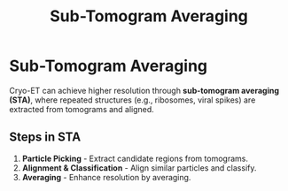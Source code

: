 ﻿---
layout: default
title: "Sub-Tomogram Averaging"
nav_order: 7
parent: "Welcome to Tomo101"
---

# Sub-Tomogram Averaging

Cryo-ET can achieve higher resolution through **sub-tomogram averaging (STA)**, where repeated structures (e.g., ribosomes, viral spikes) are extracted from tomograms and aligned.

## **Steps in STA**
1. **Particle Picking** - Extract candidate regions from tomograms.
2. **Alignment & Classification** - Align similar particles and classify.
3. **Averaging** - Enhance resolution by averaging.

